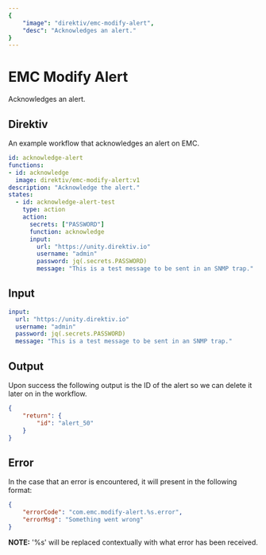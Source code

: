 ```yaml
---
{
    "image": "direktiv/emc-modify-alert",
    "desc": "Acknowledges an alert."
}
---
```


# EMC Modify Alert

Acknowledges an alert.

## Direktiv

An example workflow that acknowledges an alert on EMC.

```yaml
id: acknowledge-alert
functions:
- id: acknowledge
  image: direktiv/emc-modify-alert:v1
description: "Acknowledge the alert."
states:
  - id: acknowledge-alert-test
    type: action
    action: 
      secrets: ["PASSWORD"]
      function: acknowledge
      input: 
        url: "https://unity.direktiv.io"
        username: "admin"
        password: jq(.secrets.PASSWORD)
        message: "This is a test message to be sent in an SNMP trap."
```

## Input

```yaml
input:
  url: "https://unity.direktiv.io"
  username: "admin"
  password: jq(.secrets.PASSWORD)
  message: "This is a test message to be sent in an SNMP trap."
```

## Output

Upon success the following output is the ID of the alert so we can delete it later on in the workflow.

```json
{
    "return": {
        "id": "alert_50"
    }
}
```

## Error

In the case that an error is encountered, it will present in the following format:

```json
{
    "errorCode": "com.emc.modify-alert.%s.error",
    "errorMsg": "Something went wrong"
}
```

**NOTE:** '%s' will be replaced contextually with what error has been received.